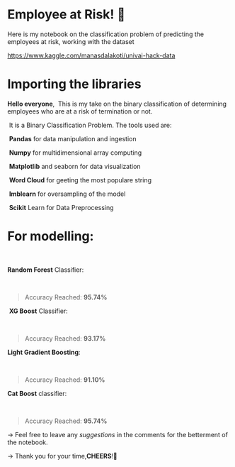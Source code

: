# **Employee at Risk!** 📌

Here is my notebook on the classification problem of predicting the employees at risk, working with the dataset 

https://www.kaggle.com/manasdalakoti/univai-hack-data

# **Importing the libraries**

**Hello everyone**,
​
This is my take on the binary classification of determining employees who are at a risk of termination or not.

​
It is a Binary Classification Problem. The tools used are:

​
**Pandas** for data manipulation and ingestion

​
**Numpy** for multidimensional array computing

​
**Matplotlib** and seaborn for data visualization

​
**Word Cloud** for geeting the most populare string

​
**Imblearn** for oversampling of the model

​
**Scikit** Learn for Data Preprocessing


# For modelling:
​

**Random Forest** Classifier:

​
> Accuracy Reached: **95.74%**

​
**XG Boost** Classifier:

​
> Accuracy Reached: **93.17%**
​

**Light Gradient Boosting**:

​
> Accuracy Reached: **91.10%**
​

**Cat Boost** classifier:

​
> Accuracy Reached: **95.74%**


-> Feel free to leave any *suggestions* in the comments for the betterment of the notebook.


-> Thank you for your time,**CHEERS**!🌟

